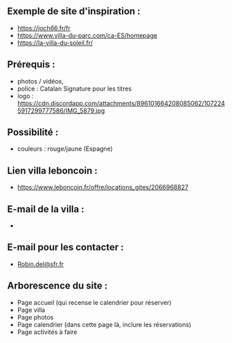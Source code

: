 ## Exemple de site d'inspiration : 

- https://joch66.fr/fr
- https://www.villa-du-parc.com/ca-ES/homepage
- https://la-villa-du-soleil.fr/

## Prérequis :

- photos / vidéos,
- police : Catalan Signature pour les titres
- logo : https://cdn.discordapp.com/attachments/896101664208085062/1072245917299777586/IMG_5879.jpg

## Possibilité : 

- couleurs : rouge/jaune (Espagne)

## Lien villa leboncoin :

- https://www.leboncoin.fr/offre/locations_gites/2066968827

## E-mail de la villa : 

- 

## E-mail pour les contacter : 

- Robin.del@sfr.fr

## Arborescence du site :

- Page accueil (qui recense le calendrier pour réserver)
- Page villa
- Page photos
- Page calendrier (dans cette page là, inclure les réservations)
- Page activités à faire